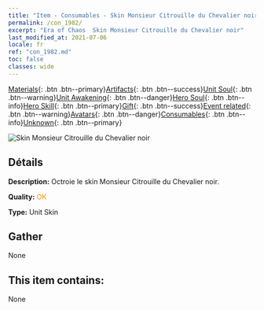 ```yaml
---
title: "Item - Consumables - Skin Monsieur Citrouille du Chevalier noir"
permalink: /con_1982/
excerpt: "Era of Chaos  Skin Monsieur Citrouille du Chevalier noir"
last_modified_at: 2021-07-06
locale: fr
ref: "con_1982.md"
toc: false
classes: wide
---
```

 [Materials](/ItemsFR/){: .btn .btn--primary}[Artifacts](/ItemsFR/Artifacts/){: .btn .btn--success}[Unit Soul](/ItemsFR/UnitSoul/){: .btn .btn--warning}[Unit Awakening](/ItemsFR/UnitAwakening/){: .btn .btn--danger}[Hero Soul](/ItemsFR/HeroSoul/){: .btn .btn--info}[Hero Skill](/ItemsFR/HeroSkill/){: .btn .btn--primary}[Gift](/ItemsFR/Gift/){: .btn .btn--success}[Event related](/ItemsFR/Events/){: .btn .btn--warning}[Avatars](/ItemsFR/Avatars/){: .btn .btn--danger}[Consumables](/ItemsFR/Consumables/){: .btn .btn--info}[Unknown](/ItemsFR/Unknown/){: .btn .btn--primary}

 ![Skin Monsieur Citrouille du Chevalier noir](/images/u/ti_siwangqishipifu.jpg)

## Détails
 **Description:** Octroie le skin Monsieur Citrouille du Chevalier noir.

 **Quality:** <span style="color: #FF8C00">OK</span>

 **Type:** Unit Skin

## Gather

  None

## This item contains:

  None


